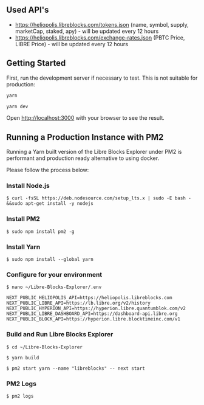 ## Used API's
- https://heliopolis.libreblocks.com/tokens.json (name, symbol, supply, marketCap, staked, apy) - will be updated every 12 hours
- https://heliopolis.libreblocks.com/exchange-rates.json (PBTC Price, LIBRE Price) - will be updated every 12 hours

## Getting Started
First, run the development server if necessary to test. This is not suitable for production:

```bash
yarn

yarn dev
```

Open [http://localhost:3000](http://localhost:3000) with your browser to see the result.

## Running a Production Instance with PM2
Running a Yarn built version of the Libre Blocks Explorer under PM2 is performant and production ready alternative to using docker.

Please follow the process below:

### Install Node.js
```$ curl -fsSL https://deb.nodesource.com/setup_lts.x | sudo -E bash - &&sudo apt-get install -y nodejs```

### Install PM2
```$ sudo npm install pm2 -g```

### Install Yarn
```$ sudo npm install --global yarn```

### Configure for your environment
``` 
$ nano ~/Libre-Blocks-Explorer/.env

NEXT_PUBLIC_HELIOPOLIS_API=https://heliopolis.libreblocks.com
NEXT_PUBLIC_LIBRE_API=https://lb.libre.org/v2/history
NEXT_PUBLIC_HYPERION_API=https://hyperion.libre.quantumblok.com/v2
NEXT_PUBLIC_LIBRE_DASHBOARD_API=https://dashboard-api.libre.org
NEXT_PUBLIC_BLOCK_API=https://hyperion.libre.blocktimeinc.com/v1
```
### Build and Run Libre Blocks Explorer
```
$ cd ~/Libre-Blocks-Explorer

$ yarn build

$ pm2 start yarn --name "libreblocks" -- next start
```
### PM2 Logs
```$ pm2 logs```


